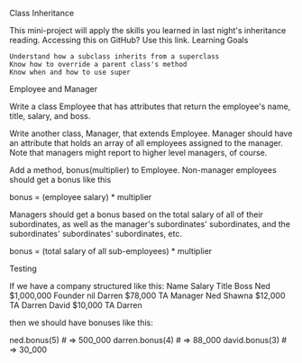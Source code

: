 Class Inheritance

This mini-project will apply the skills you learned in last night's inheritance reading. Accessing this on GitHub? Use this link.
Learning Goals

    Understand how a subclass inherits from a superclass
    Know how to override a parent class's method
    Know when and how to use super

Employee and Manager

Write a class Employee that has attributes that return the employee's name, title, salary, and boss.

Write another class, Manager, that extends Employee. Manager should have an attribute that holds an array of all employees assigned to the manager. Note that managers might report to higher level managers, of course.

Add a method, bonus(multiplier) to Employee. Non-manager employees should get a bonus like this

bonus = (employee salary) * multiplier

Managers should get a bonus based on the total salary of all of their subordinates, as well as the manager's subordinates' subordinates, and the subordinates' subordinates' subordinates, etc.

bonus = (total salary of all sub-employees) * multiplier

Testing

If we have a company structured like this:
Name	Salary	Title	Boss
Ned	$1,000,000	Founder	nil
Darren	$78,000	TA Manager	Ned
Shawna	$12,000	TA	Darren
David	$10,000	TA	Darren

then we should have bonuses like this:

ned.bonus(5) # => 500_000
darren.bonus(4) # => 88_000
david.bonus(3) # => 30_000
